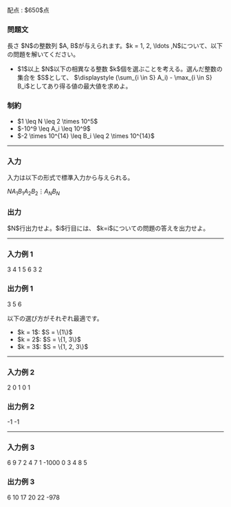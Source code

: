 
<div>

<span>

<span>

<p>
配点 : $650$点
</p>

<div>

<section>

### **問題文**

<p>
長さ $N$の整数列 $A, B$が与えられます。$k = 1, 2, \ldots ,N$について、以下の問題を解いてください。
</p>

<ul>

<li>
$1$以上 $N$以下の相異なる整数 $k$個を選ぶことを考える。選んだ整数の集合を $S$として、 $\displaystyle (\sum_{i \in S} A_i) - \max_{i \in S} B_i$としてあり得る値の最大値を求めよ。
</li>

</ul>

</section>

</div>

<div>

<section>

### **制約**

<ul>

<li>
$1 \leq N \leq 2 \times 10^5$
</li>

<li>
$-10^9 \leq A_i \leq 10^9$
</li>

<li>
$-2 \times 10^{14} \leq B_i \leq 2 \times 10^{14}$
</li>

</ul>

</section>

</div>

---

<div>

<div>

<section>

### **入力**

<p>
入力は以下の形式で標準入力から与えられる。
</p>

<div>

$N$$A_1$$B_1$$A_2$$B_2$$\vdots$$A_N$$B_N$
</div>

</section>

</div>

<div>

<section>

### **出力**

<p>
$N$行出力せよ。$i$行目には、 $k=i$についての問題の答えを出力せよ。
</p>

</section>

</div>

</div>

---

<div>

<section>

### **入力例 1**

<div>

3
4 1
5 6
3 2

</div>

</section>

</div>

<div>

<section>

### **出力例 1**

<div>

3
5
6

</div>

<p>
以下の選び方がそれぞれ最適です。
</p>

<ul>

<li>
$k = 1$: $S = \{1\}$
</li>

<li>
$k = 2$: $S = \{1, 3\}$
</li>

<li>
$k = 3$: $S = \{1, 2, 3\}$
</li>

</ul>

</section>

</div>

---

<div>

<section>

### **入力例 2**

<div>

2
0 1
0 1

</div>

</section>

</div>

<div>

<section>

### **出力例 2**

<div>

-1
-1

</div>

</section>

</div>

---

<div>

<section>

### **入力例 3**

<div>

6
9 7
2 4
7 1
-1000 0
3 4
8 5

</div>

</section>

</div>

<div>

<section>

### **出力例 3**

<div>

6
10
17
20
22
-978

</div>

</section>

</div>

</span>

</span>

</div>

